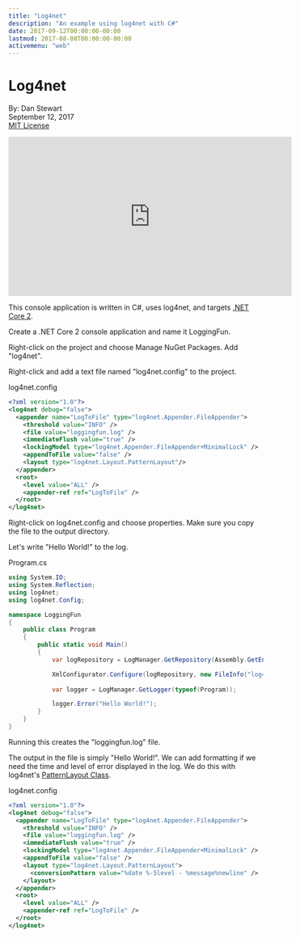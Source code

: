 ```yaml
---
title: "Log4net"
description: "An example using log4net with C#"
date: 2017-09-12T00:00:00-00:00
lastmod: 2017-08-08T00:00:00-00:00
activemenu: "web"
---
```


# Log4net

By: Dan Stewart\
September 12, 2017\
[MIT License](https://mit-license.org)

<iframe width="560" height="315" src="https://www.youtube.com/embed/fS00hjMVu9c" frameborder="0" allow="accelerometer; autoplay; encrypted-media; gyroscope; picture-in-picture" allowfullscreen></iframe>

This console application is written in C#, uses log4net, and targets [.NET Core 2](https://www.microsoft.com/net/download/windows).

Create a .NET Core 2 console application and name it LoggingFun.

Right-click on the project and choose Manage NuGet Packages. Add "log4net".

Right-click and add a text file named "log4net.config" to the project.

log4net.config

```xml
<?xml version="1.0"?>
<log4net debug="false">
  <appender name="LogToFile" type="log4net.Appender.FileAppender">
    <threshold value="INFO" />
    <file value="loggingfun.log" />
    <immediateFlush value="true" />
    <lockingModel type="log4net.Appender.FileAppender+MinimalLock" />
    <appendToFile value="false" />
    <layout type="log4net.Layout.PatternLayout"/>
  </appender>
  <root>
    <level value="ALL" />
    <appender-ref ref="LogToFile" />
  </root>
</log4net>
```

Right-click on log4net.config and choose properties. Make sure you copy the file to the output directory.

Let's write "Hello World!" to the log.

Program.cs

```csharp
using System.IO;
using System.Reflection;
using log4net;
using log4net.Config;

namespace LoggingFun
{
    public class Program
    {
        public static void Main()
        {
            var logRepository = LogManager.GetRepository(Assembly.GetEntryAssembly());

            XmlConfigurator.Configure(logRepository, new FileInfo("log4net.config"));
            
            var logger = LogManager.GetLogger(typeof(Program));

            logger.Error("Hello World!");
        }
    }
}
```

Running this creates the "loggingfun.log" file.

The output in the file is simply "Hello World!". We can add formatting if we need the time and level of error displayed 
in the log. We do this with log4net's 
[PatternLayout Class](https://logging.apache.org/log4net/release/manual/configuration.html).

log4net.config

```xml
<?xml version="1.0"?>
<log4net debug="false">
  <appender name="LogToFile" type="log4net.Appender.FileAppender">
    <threshold value="INFO" />
    <file value="loggingfun.log" />
    <immediateFlush value="true" />
    <lockingModel type="log4net.Appender.FileAppender+MinimalLock" />
    <appendToFile value="false" />
    <layout type="log4net.Layout.PatternLayout">
      <conversionPattern value="%date %-5level - %message%newline" />
    </layout>
  </appender>
  <root>
    <level value="ALL" />
    <appender-ref ref="LogToFile" />
  </root>
</log4net>
```